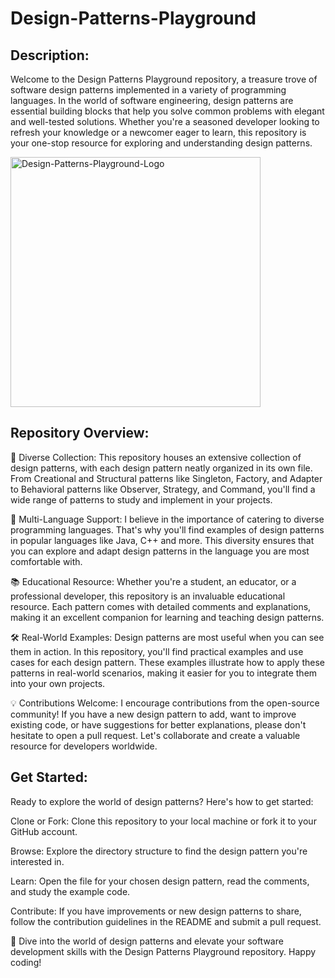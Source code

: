 # Design-Patterns-Playground

## Description:

Welcome to the Design Patterns Playground repository, a treasure trove of software design patterns implemented in a variety of programming languages. In the world of software engineering, design patterns are essential building blocks that help you solve common problems with elegant and well-tested solutions. Whether you're a seasoned developer looking to refresh your knowledge or a newcomer eager to learn, this repository is your one-stop resource for exploring and understanding design patterns.

<img width="400" height="400" alt="Design-Patterns-Playground-Logo" src="https://github.com/DanSaada/Design-Patterns-Playground/assets/112869076/27f36894-6184-4c8a-99bd-534ece39d401">


## Repository Overview:

🌟 Diverse Collection: This repository houses an extensive collection of design patterns, with each design pattern neatly organized in its own file. From Creational and Structural patterns like Singleton, Factory, and Adapter to Behavioral patterns like Observer, Strategy, and Command, you'll find a wide range of patterns to study and implement in your projects.

🧰 Multi-Language Support: I believe in the importance of catering to diverse programming languages. That's why you'll find examples of design patterns in popular languages like Java, C++ and more. This diversity ensures that you can explore and adapt design patterns in the language you are most comfortable with.

📚 Educational Resource: Whether you're a student, an educator, or a professional developer, this repository is an invaluable educational resource. Each pattern comes with detailed comments and explanations, making it an excellent companion for learning and teaching design patterns.

🛠 Real-World Examples: Design patterns are most useful when you can see them in action. In this repository, you'll find practical examples and use cases for each design pattern. These examples illustrate how to apply these patterns in real-world scenarios, making it easier for you to integrate them into your own projects.

💡 Contributions Welcome: I encourage contributions from the open-source community! If you have a new design pattern to add, want to improve existing code, or have suggestions for better explanations, please don't hesitate to open a pull request. Let's collaborate and create a valuable resource for developers worldwide.


## Get Started:

Ready to explore the world of design patterns? Here's how to get started:

Clone or Fork: Clone this repository to your local machine or fork it to your GitHub account.

Browse: Explore the directory structure to find the design pattern you're interested in.

Learn: Open the file for your chosen design pattern, read the comments, and study the example code.

Contribute: If you have improvements or new design patterns to share, follow the contribution guidelines in the README and submit a pull request.

🚀 Dive into the world of design patterns and elevate your software development skills with the Design Patterns Playground repository. Happy coding!
